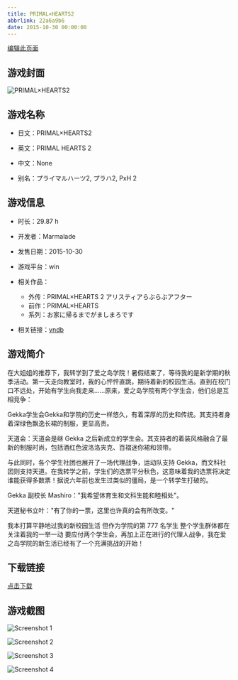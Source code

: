 ```yaml
---
title: PRIMAL×HEARTS2
abbrlink: 22a6a9b6
date: 2015-10-30 00:00:00
---
```

[编辑此页面](https://github.com/ACG-3/ADV3-source/blob/main/source/_posts/PRIMAL%C3%97HEARTS2.md)

## 游戏封面

![PRIMAL×HEARTS2](https://pan.timero.xyz/d/onedrive/img_lib_001/PRIMAL%C3%97HEARTS2_cover.avif)


## 游戏名称

- 日文：PRIMAL×HEARTS2
- 英文：PRIMAL HEARTS 2
- 中文：None

- 别名：プライマルハーツ2, プラハ2, PxH 2


## 游戏信息

- 时长：29.87 h
- 开发者：Marmalade
- 发售日期：2015-10-30
- 游戏平台：win
- 相关作品：
   - 外传：PRIMAL×HEARTS 2 アリスティアらぶらぶアフター
   - 前作：PRIMAL×HEARTS
   - 系列：お家に帰るまでがましまろです

- 相关链接：[vndb](https://vndb.org/v17038)


## 游戏简介

在大姐姐的推荐下，我转学到了爱之岛学院！暑假结束了，等待我的是新学期的秋季活动。第一天走向教室时，我的心怦怦直跳，期待着新的校园生活。直到在校门口不远处，开始有学生向我走来......原来，爱之岛学院有两个学生会，他们总是互相竞争：

Gekka学生会Gekka和学院的历史一样悠久，有着深厚的历史和传统。其支持者身着深绿色飘逸长裙的制服，更显高贵。

天道会：天道会是继 Gekka 之后新成立的学生会。其支持者的着装风格融合了最新的制服时尚，包括酒红色波洛洛夹克、百褶迷你裙和领带。

与此同时，各个学生社团也展开了一场代理战争，运动队支持 Gekka，而文科社团则支持天道。在我转学之前，学生们的选票平分秋色，这意味着我的选票将决定谁能获得多数票！据说六年前也发生过类似的僵局，是一个转学生打破的。

Gekka 副校长 Mashiro："我希望体育生和文科生能和睦相处"。

天道秘书立叶："有了你的一票，这里也许真的会有所改变。"

我本打算平静地过我的新校园生活 但作为学院的第 777 名学生 整个学生群体都在关注着我的一举一动
要应付两个学生会，再加上正在进行的代理人战争，我在爱之岛学院的新生活已经有了一个充满挑战的开始！




## 下载链接

[点击下载](https://pan.timero.xyz/onedrive/adv_lib_001/PRIMAL%C3%97HEARTS2)


## 游戏截图


![Screenshot 1](https://pan.timero.xyz/d/onedrive/img_lib_001/PRIMAL%C3%97HEARTS2_Screenshot_1.avif)

![Screenshot 2](https://pan.timero.xyz/d/onedrive/img_lib_001/PRIMAL%C3%97HEARTS2_Screenshot_2.avif)

![Screenshot 3](https://pan.timero.xyz/d/onedrive/img_lib_001/PRIMAL%C3%97HEARTS2_Screenshot_3.avif)

![Screenshot 4](https://pan.timero.xyz/d/onedrive/img_lib_001/PRIMAL%C3%97HEARTS2_Screenshot_4.avif)


